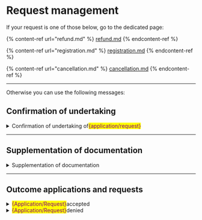 # Request management

If your request is one of those below, go to the dedicated page: 

{% content-ref url="refund.md" %} [refund.md](refund.md) {% endcontent-ref %}

{% content-ref url="registration.md" %} [registration.md](registration.md) {% endcontent-ref %}

{% content-ref url="cancellation.md" %} [cancellation.md](cancellation.md) {% endcontent-ref %}

***

Otherwise you can use the following messages: 

## Confirmation of undertaking

<details>

<summary>Confirmation of undertaking of<mark style="color:purple;">{application/request}</mark></summary>

**🖋 Title of the message:** Your <mark style="color:purple;">{application/request}</mark> has been undertaken

🗒 **Text of the message**: 

Your application for \<service> has been undertaken. 

The protocol number is: \<nnnn>

For more information, visit \[this website](URL).

**🪄 Button**: n/a

***

**Recipients**: Citizens who have submitted a request for ... 

**When to send it**: When the institution undertakes the application and assigns a protocol number.

**User story**: As a citizen, I want to receive updates about the progress of my application.

</details>

***

## Supplementation of documentation

<details>

<summary>Supplementation of documentation</summary>

**🖋 Title of the message:** Supplementation request

🗒 **Text of the message**: 

To process your <mark style="color:purple;">{application/request for object}</mark> to the service \<service type> we need to receive additional documents by \<dd/mm/yyyy>. 

To consult your <mark style="color:purple;">{application/request} summary}</mark>, \[visit this website](URL).

**🪄 Button**: Add the documents

***

**Recipients**: All citizens resident in the geographical area of action of the service who have sent a <mark style="color:purple;">{application/request for object}</mark>.

**When to send it**: When the institution needs additional documents to process the <mark style="color:purple;">{application/request}</mark>.

**User Story**: As a citizen, I want to receive updates about the progress of my <mark style="color:purple;">{application/request}</mark>.

</details>

***

## Outcome applications and requests

<details>

<summary><mark style="color:purple;">{Application/Request}</mark>accepted</summary>

**🖋 Title of the message:** Outcome of your <mark style="color:purple;">{application/request}</mark>

🗒 **Text of the message**: 

Your <mark style="color:purple;">{application/request}</mark> for \<object> was accepted.

For more information, visit \[this website](URL).

**🪄 Button**: n/a

***

**Recipients**: All citizens residing in the geographical area of action of the service who have sent an <mark style="color:purple;">{application/request}</mark> for <mark style="color:purple;">{object}</mark>.

**When to send it**: When the institution accepts the application.

**User Story**: As a citizen, I want to receive communications about the outcome of my <mark style="color:purple;">{application/request}</mark>.

</details>

<details>

<summary><mark style="color:purple;">{Application/Request}</mark>denied</summary>

**🖋 Title of the message:** Outcome of your <mark style="color:purple;">{application/request}</mark>

🗒 **Text of the message**: 

Your <mark style="color:purple;">{application/request}</mark> for \<object> was denied.

For more information, \[visit this website](URL).

**🪄 Button**: n/a

***

**Recipients**: All citizens residing in the geographical area of action of the service who have sent an <mark style="color:purple;">{application/request}</mark> for <mark style="color:purple;">{object}</mark>.

**When to send it**: When the institution denies the application.

**User Story**: As a citizen, I want to receive communications about the outcome of my <mark style="color:purple;">{application/request}</mark>.

</details>

